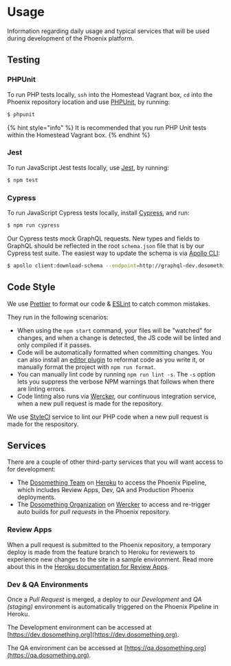 # Usage

Information regarding daily usage and typical services that will be used during development of the Phoenix platform.

## Testing

### PHPUnit

To run PHP tests locally, `ssh` into the Homestead Vagrant box, `cd` into the Phoenix repository location and use [PHPUnit](https://github.com/sebastianbergmann/phpunit), by running:

```bash
$ phpunit
```

{% hint style="info" %}
It is recommended that you run PHP Unit tests within the Homestead Vagrant box.
{% endhint %}

### Jest

To run JavaScript Jest tests locally, use [Jest](https://github.com/facebook/jest), by running:

```bash
$ npm test
```

### Cypress

To run JavaScript Cypress tests locally, install [Cypress](https://docs.cypress.io/guides/getting-started/installing-cypress.html#System-requirements), and run:

```bash
$ npm run cypress
```

Our Cypress tests mock GraphQL requests. New types and fields to GraphQL should be reflected in the root `schema.json` file that is by our Cypress test suite. The easiest way to update the schema is via [Apollo CLI](https://www.apollographql.com/docs/devtools/cli/):

```bash
$ apollo client:download-schema --endpoint=http://graphql-dev.dosomething.org/graphql schema.json
```

## Code Style

We use [Prettier](https://prettier.io/) to format our code & [ESLint](http://eslint.org/) to catch common mistakes.

They run in the following scenarios:

- When using the `npm start` command, your files will be "watched" for changes, and when a change is detected, the JS code will be linted and only compiled if it passes.
- Code will be automatically formatted when committing changes. You can also install an [editor plugin](https://prettier.io/docs/en/editors.html) to reformat code as you write it, or manually format the project with `npm run format`.
- You can manually lint code by running `npm run lint -s`. The `-s` option lets you suppress the verbose NPM warnings that follows when there are linting errors.
- Code linting also runs via [Wercker](http://www.wercker.com/), our continuous integration service, when a new pull request is made for the repository.

We use [StyleCI](https://styleci.io/repos/75642790) service to lint our PHP code when a new pull request is made for the respository.

## Services

There are a couple of other third-party services that you will want access to for development:

- The [Dosomething Team](https://dashboard.heroku.com/teams/dosomething/overview) on [Heroku](https://www.heroku.com/) to access the Phoenix Pipeline, which includes Review Apps, Dev, QA and Production Phoenix deployments.
- The [Dosomething Organization](https://app.wercker.com/dosomething) on [Wercker](https://app.wercker.com) to access and re-trigger auto builds for _pull requests_ in the Phoenix repository.

### Review Apps

When a pull request is submitted to the Phoenix repository, a temporary deploy is made from the feature branch to Heroku for reviewers to experience new changes to the site in a sample environment. Read more about this in the [Heroku documentation for Review Apps](https://github.com/DoSomething/phoenix-next/wiki/Review-apps).

### Dev & QA Environments

Once a _Pull Request_ is merged, a deploy to our _Development_ and _QA (staging)_ environment is automatically triggered on the Phoenix Pipeline in Heroku.

The Development environment can be accessed at [https://dev.dosomething.org](https://dev.dosomething.org).

The QA environment can be accessed at [https://qa.dosomething.org](https://qa.dosomething.org).
